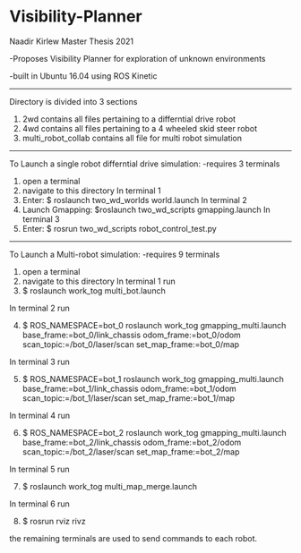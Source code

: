 # Visibility-Planner
Naadir Kirlew Master Thesis 2021

-Proposes Visibility Planner for exploration of unknown environments

-built in Ubuntu 16.04 using ROS Kinetic

--------------------------------------------------------
Directory is divided into 3 sections 
1) 2wd contains all files pertaining to a differntial drive robot 
2) 4wd contains all files pertaining to a 4 wheeled skid steer robot
3) multi_robot_collab contains all file for multi robot simulation

---------------------------------------------------------
To Launch a single robot differntial drive simulation:
-requires 3 terminals
1) open a terminal
2) navigate to this directory 
In terminal 1
3) Enter: $ roslaunch two_wd_worlds world.launch
In terminal 2
4) Launch Gmapping: $roslaunch two_wd_scripts gmapping.launch 
In terminal 3
5) Enter: $ rosrun two_wd_scripts robot_control_test.py 

-------------------------------------------------------------
To Launch a Multi-robot simulation:
-requires 9 terminals
1) open a terminal
2) navigate to this directory 
In terminal 1 run 
3) $ roslaunch work_tog multi_bot.launch 

In terminal 2 run

4) $ ROS_NAMESPACE=bot_0 roslaunch work_tog gmapping_multi.launch base_frame:=bot_0/link_chassis odom_frame:=bot_0/odom scan_topic:=/bot_0/laser/scan set_map_frame:=bot_0/map

In terminal 3 run 

5) $ ROS_NAMESPACE=bot_1 roslaunch work_tog gmapping_multi.launch base_frame:=bot_1/link_chassis odom_frame:=bot_1/odom scan_topic:=/bot_1/laser/scan set_map_frame:=bot_1/map

In terminal 4 run 

6) $ ROS_NAMESPACE=bot_2 roslaunch work_tog gmapping_multi.launch base_frame:=bot_2/link_chassis odom_frame:=bot_2/odom scan_topic:=/bot_2/laser/scan set_map_frame:=bot_2/map

In terminal 5 run 

7) $ roslaunch work_tog multi_map_merge.launch 

In terminal 6 run 

8) $ rosrun rviz rivz

the remaining terminals are used to send commands to each robot. 
